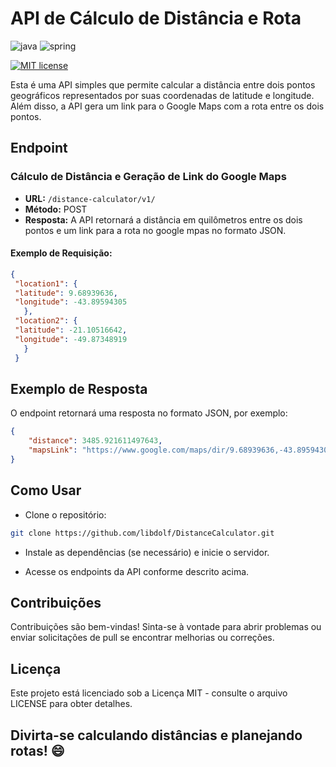# API de Cálculo de Distância e Rota
![java](https://img.shields.io/badge/Java-ED8B00?style=for-the-badge&logo=openjdk&logoColor=white)
![spring](https://img.shields.io/badge/Spring-6DB33F?style=for-the-badge&logo=spring&logoColor=white)

[![MIT license](https://img.shields.io/badge/License-MIT-blue.svg)](https://lbesson.mit-license.org/)


Esta é uma API simples que permite calcular a distância entre dois pontos geográficos representados por suas coordenadas de latitude e longitude. Além disso, a API gera um link para o Google Maps com a rota entre os dois pontos.

## Endpoint

### Cálculo de Distância e  Geração de Link do Google Maps
- **URL:** `/distance-calculator/v1/`
- **Método:** POST
- **Resposta:** A API retornará a distância em quilômetros entre os dois pontos  e um link para a rota no google mpas no formato JSON.


#### Exemplo de Requisição:
 ```json 
 {
  "location1": {
  "latitude": 9.68939636,
  "longitude": -43.89594305
    },
  "location2": {
  "latitude": -21.10516642,
  "longitude": -49.87348919
    }
  }
  ```
## Exemplo de Resposta
O endpoint retornará uma resposta no formato JSON, por exemplo:

```json
{
	"distance": 3485.921611497643,
	"mapsLink": "https://www.google.com/maps/dir/9.68939636,-43.89594305/-21.10516642,-49.87348919"
}
```
## Como Usar
- Clone o repositório:
```bash
git clone https://github.com/libdolf/DistanceCalculator.git
```
- Instale as dependências (se necessário) e inicie o servidor.

- Acesse os endpoints da API conforme descrito acima.


## Contribuições
Contribuições são bem-vindas! Sinta-se à vontade para abrir problemas ou enviar solicitações de pull se encontrar melhorias ou correções.

## Licença
Este projeto está licenciado sob a Licença MIT - consulte o arquivo LICENSE para obter detalhes.

## Divirta-se calculando distâncias e planejando rotas! 😄